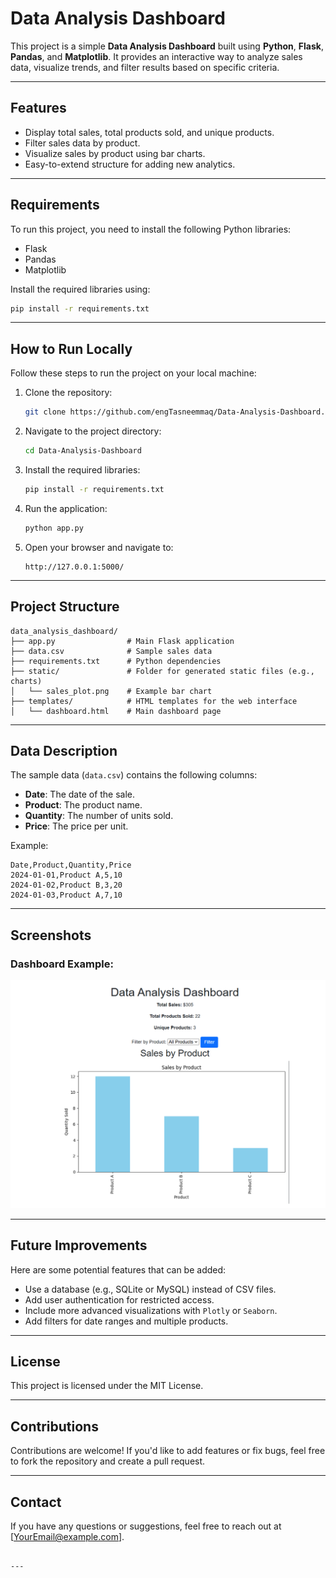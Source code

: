 # Data Analysis Dashboard

This project is a simple **Data Analysis Dashboard** built using **Python**, **Flask**, **Pandas**, and **Matplotlib**. It provides an interactive way to analyze sales data, visualize trends, and filter results based on specific criteria.

---

## Features
- Display total sales, total products sold, and unique products.
- Filter sales data by product.
- Visualize sales by product using bar charts.
- Easy-to-extend structure for adding new analytics.

---

## Requirements
To run this project, you need to install the following Python libraries:
- Flask
- Pandas
- Matplotlib

Install the required libraries using:
```bash
pip install -r requirements.txt

```

----------

## How to Run Locally

Follow these steps to run the project on your local machine:

1.  Clone the repository:
    
    ```bash
    git clone https://github.com/engTasneemmaq/Data-Analysis-Dashboard.git
    
    ```
    
2.  Navigate to the project directory:
    
    ```bash
    cd Data-Analysis-Dashboard
    
    ```
    
3.  Install the required libraries:
    
    ```bash
    pip install -r requirements.txt
    
    ```
    
4.  Run the application:
    
    ```bash
    python app.py
    
    ```
    
5.  Open your browser and navigate to:
    
    ```
    http://127.0.0.1:5000/
    
    ```
    

----------

## Project Structure

```
data_analysis_dashboard/
├── app.py                # Main Flask application
├── data.csv              # Sample sales data
├── requirements.txt      # Python dependencies
├── static/               # Folder for generated static files (e.g., charts)
│   └── sales_plot.png    # Example bar chart
├── templates/            # HTML templates for the web interface
│   └── dashboard.html    # Main dashboard page

```

----------

## Data Description

The sample data (`data.csv`) contains the following columns:

-   **Date**: The date of the sale.
-   **Product**: The product name.
-   **Quantity**: The number of units sold.
-   **Price**: The price per unit.

Example:

```csv
Date,Product,Quantity,Price
2024-01-01,Product A,5,10
2024-01-02,Product B,3,20
2024-01-03,Product A,7,10

```

----------

## Screenshots

### Dashboard Example:

![Dashboard Screenshot](./static/sales_plot.png)

----------

## Future Improvements

Here are some potential features that can be added:

-   Use a database (e.g., SQLite or MySQL) instead of CSV files.
-   Add user authentication for restricted access.
-   Include more advanced visualizations with `Plotly` or `Seaborn`.
-   Add filters for date ranges and multiple products.

----------

## License

This project is licensed under the MIT License.

----------

## Contributions

Contributions are welcome! If you'd like to add features or fix bugs, feel free to fork the repository and create a pull request.

----------

## Contact

If you have any questions or suggestions, feel free to reach out at [[YourEmail@example.com](mailto:YourEmail@example.com)].

```

---
